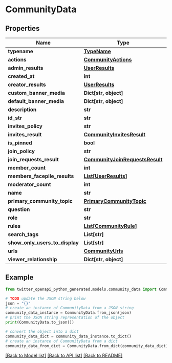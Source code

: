 # CommunityData


## Properties

Name | Type | Description | Notes
------------ | ------------- | ------------- | -------------
**typename** | [**TypeName**](TypeName.md) |  | 
**actions** | [**CommunityActions**](CommunityActions.md) |  | [optional] 
**admin_results** | [**UserResults**](UserResults.md) |  | [optional] 
**created_at** | **int** |  | [optional] 
**creator_results** | [**UserResults**](UserResults.md) |  | [optional] 
**custom_banner_media** | **Dict[str, object]** |  | [optional] 
**default_banner_media** | **Dict[str, object]** |  | [optional] 
**description** | **str** |  | [optional] 
**id_str** | **str** |  | 
**invites_policy** | **str** |  | [optional] 
**invites_result** | [**CommunityInvitesResult**](CommunityInvitesResult.md) |  | [optional] 
**is_pinned** | **bool** |  | [optional] 
**join_policy** | **str** |  | [optional] 
**join_requests_result** | [**CommunityJoinRequestsResult**](CommunityJoinRequestsResult.md) |  | [optional] 
**member_count** | **int** |  | [optional] 
**members_facepile_results** | [**List[UserResults]**](UserResults.md) |  | [optional] 
**moderator_count** | **int** |  | [optional] 
**name** | **str** |  | [optional] 
**primary_community_topic** | [**PrimaryCommunityTopic**](PrimaryCommunityTopic.md) |  | [optional] 
**question** | **str** |  | [optional] 
**role** | **str** |  | [optional] 
**rules** | [**List[CommunityRule]**](CommunityRule.md) |  | [optional] 
**search_tags** | **List[str]** |  | [optional] 
**show_only_users_to_display** | **List[str]** |  | [optional] 
**urls** | [**CommunityUrls**](CommunityUrls.md) |  | [optional] 
**viewer_relationship** | **Dict[str, object]** |  | [optional] 

## Example

```python
from twitter_openapi_python_generated.models.community_data import CommunityData

# TODO update the JSON string below
json = "{}"
# create an instance of CommunityData from a JSON string
community_data_instance = CommunityData.from_json(json)
# print the JSON string representation of the object
print(CommunityData.to_json())

# convert the object into a dict
community_data_dict = community_data_instance.to_dict()
# create an instance of CommunityData from a dict
community_data_from_dict = CommunityData.from_dict(community_data_dict)
```
[[Back to Model list]](../README.md#documentation-for-models) [[Back to API list]](../README.md#documentation-for-api-endpoints) [[Back to README]](../README.md)


